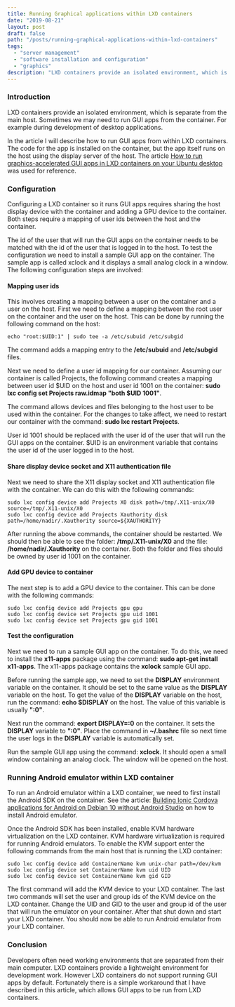 ```yaml
---
title: Running Graphical applications within LXD containers
date: "2019-08-21"
layout: post
draft: false
path: "/posts/running-graphical-applications-within-lxd-containers"
tags:
  - "server management"
  - "software installation and configuration"
  - "graphics"
description: "LXD containers provide an isolated environment, which is separate from the main host. Sometimes we may need to run GUI apps from the container. For example during development of desktop applications."
---
```


### Introduction
LXD containers provide an isolated environment, which is separate from the main host. Sometimes we may need to run GUI apps from the container. For example during development of desktop applications.

In the article I will describe how to run GUI apps from within LXD containers. The code for the app is installed on the container, but the app itself runs on the host using the display server of the host. The article [How to run graphics-accelerated GUI apps in LXD containers on your Ubuntu desktop](https://blog.simos.info/how-to-run-graphics-accelerated-gui-apps-in-lxd-containers-on-your-ubuntu-desktop/) was used for reference.

### Configuration
Configuring a LXD container so it runs GUI apps requires sharing the host display device with the container and adding a GPU device to the container. Both steps require a mapping of user ids between the host and the container.

The id of the user that will run the GUI apps on the container needs to be matched with the id of the user that is logged in to the host. To test the configuration we need to install a sample GUI app on the container. The sample app is called xclock and it displays a small analog clock in a window. The following configuration steps are involved:

#### Mapping user ids
This involves creating a mapping between a user on the container and a user on the host. First we need to define a mapping between the root user on the container and the user on the host. This can be done by running the following command on the host:

```
echo "root:$UID:1" | sudo tee -a /etc/subuid /etc/subgid
```

The command adds a mapping entry to the **/etc/subuid** and **/etc/subgid** files.

Next we need to define a user id mapping for our container. Assuming our container is called Projects, the following command creates a mapping between user id $UID on the host and user id 1001 on the container: **sudo lxc config set Projects raw.idmap "both $UID 1001"**.

The command allows devices and files belonging to the host user to be used within the container. For the changes to take affect, we need to restart our container with the command: **sudo lxc restart Projects**.

User id 1001 should be replaced with the user id of the user that will run the GUI apps on the container. $UID is an environment variable that contains the user id of the user logged in to the host.

#### Share display device socket and X11 authentication file
Next we need to share the X11 display socket and X11 authentication file with the container. We can do this with the following commands:

```
sudo lxc config device add Projects X0 disk path=/tmp/.X11-unix/X0 source=/tmp/.X11-unix/X0
sudo lxc config device add Projects Xauthority disk path=/home/nadir/.Xauthority source=${XAUTHORITY}
```

After running the above commands, the container should be restarted. We should then be able to see the folder: **/tmp/.X11-unix/X0** and the file: **/home/nadir/.Xauthority** on the container. Both the folder and files should be owned by user id 1001 on the container.

#### Add GPU device to container
The next step is to add a GPU device to the container. This can be done with the following commands:

```
sudo lxc config device add Projects gpu gpu
sudo lxc config device set Projects gpu uid 1001
sudo lxc config device set Projects gpu gid 1001
```

#### Test the configuration
Next we need to run a sample GUI app on the container. To do this, we need to install the **x11-apps** package using the command: **sudo apt-get install x11-apps**. The x11-apps package contains the **xclock** sample GUI app.

Before running the sample app, we need to set the **DISPLAY** environment variable on the container. It should be set to the same value as the **DISPLAY** variable on the host. To get the value of the **DISPLAY** variable on the host, run the command: **echo $DISPLAY** on the host. The value of this variable is usually **":0"**.

Next run the command: **export DISPLAY=:0** on the container. It sets the **DISPLAY** variable to **":0"**. Place the command in **~/.bashrc** file so next time the user logs in the **DISPLAY** variable is automatically set.

Run the sample GUI app using the command: **xclock**. It should open a small window containing an analog clock. The window will be opened on the host.

### Running Android emulator within LXD container
To run an Android emulator within a LXD container, we need to first install the Android SDK on the container. See the article: [Building Ionic Cordova applications for Android on Debian 10 without Android Studio](/posts/building-ionic-cordova-applications-for-android-on-debian-10-without-android-studio) on how to install Android emulator.

Once the Android SDK has been installed, enable KVM hardware virtualization on the LXD container. KVM hardware virtualization is required for running Android emulators. To enable the KVM support enter the following commands from the main host that is running the LXD container:

```
sudo lxc config device add ContainerName kvm unix-char path=/dev/kvm
sudo lxc config device set ContainerName kvm uid UID
sudo lxc config device set ContainerName kvm gid GID
```

The first command will add the KVM device to your LXD container. The last two commands will set the user and group ids of the KVM device on the LXD container. Change the UID and GID to the user and group id of the user that will run the emulator on your container. After that shut down and start your LXD container. You should now be able to run Android emulator from your LXD container.

### Conclusion
Developers often need working environments that are separated from their main computer. LXD containers provide a lightweight environment for development work. However LXD containers do not support running GUI apps by default. Fortunately there is a simple workaround that I have described in this article, which allows GUI apps to be run from LXD containers.
